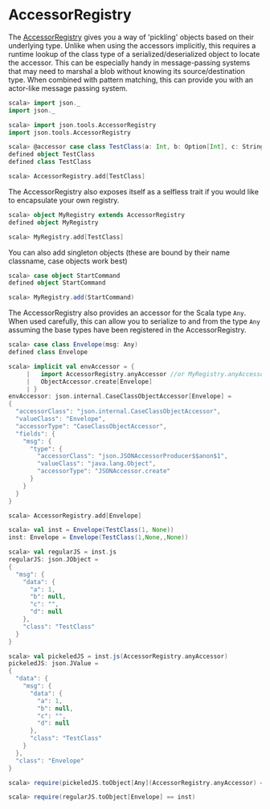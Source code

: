 AccessorRegistry
================

The [AccessorRegistry](http://mediamath.github.io/scala-json/doc/index.html#json.tools.AccessorRegistry)
gives you a way of 'pickling' objects based on their underlying type. Unlike when
using the accessors implicitly, this requires a runtime lookup of the class type of a serialized/deserialized object to
locate the accessor. This can be especially handy in message-passing systems that may need to marshal
a blob without knowing its source/destination type. When combined with pattern matching, this can provide you
with an actor-like message passing system.

```scala
scala> import json._
import json._

scala> import json.tools.AccessorRegistry
import json.tools.AccessorRegistry

scala> @accessor case class TestClass(a: Int, b: Option[Int], c: String = "", d: Option[Int] = None)
defined object TestClass
defined class TestClass

scala> AccessorRegistry.add[TestClass]
```

The AccessorRegistry also exposes itself as a selfless trait if you would like to encapsulate your own registry.

```scala
scala> object MyRegistry extends AccessorRegistry
defined object MyRegistry

scala> MyRegistry.add[TestClass]
```

You can also add singleton objects (these are bound by their name classname, case objects work best)

```scala
scala> case object StartCommand
defined object StartCommand

scala> MyRegistry.add(StartCommand)
```

The AccessorRegistry also provides an accessor for the Scala
type ```Any```. When used carefully, this can allow you to serialize to and from the type ```Any``` assuming
the base types have been registered in the AccessorRegistry.

```scala
scala> case class Envelope(msg: Any)
defined class Envelope

scala> implicit val envAccessor = {
     |   import AccessorRegistry.anyAccessor //or MyRegistry.anyAccessor if using your own registry
     |   ObjectAccessor.create[Envelope]
     | }
envAccessor: json.internal.CaseClassObjectAccessor[Envelope] =
{
  "accessorClass": "json.internal.CaseClassObjectAccessor",
  "valueClass": "Envelope",
  "accessorType": "CaseClassObjectAccessor",
  "fields": {
    "msg": {
      "type": {
        "accessorClass": "json.JSONAccessorProducer$$anon$1",
        "valueClass": "java.lang.Object",
        "accessorType": "JSONAccessor.create"
      }
    }
  }
}

scala> AccessorRegistry.add[Envelope]

scala> val inst = Envelope(TestClass(1, None))
inst: Envelope = Envelope(TestClass(1,None,,None))

scala> val regularJS = inst.js
regularJS: json.JObject =
{
  "msg": {
    "data": {
      "a": 1,
      "b": null,
      "c": "",
      "d": null
    },
    "class": "TestClass"
  }
}

scala> val pickeledJS = inst.js(AccessorRegistry.anyAccessor)
pickeledJS: json.JValue =
{
  "data": {
    "msg": {
      "data": {
        "a": 1,
        "b": null,
        "c": "",
        "d": null
      },
      "class": "TestClass"
    }
  },
  "class": "Envelope"
}

scala> require(pickeledJS.toObject[Any](AccessorRegistry.anyAccessor) == inst)

scala> require(regularJS.toObject[Envelope] == inst)
```

